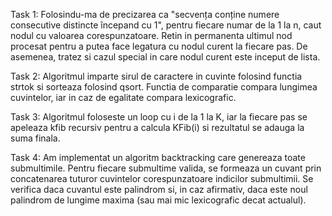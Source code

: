 Task 1:
Folosindu-ma de precizarea ca "secvența conține numere consecutive distincte începand cu 1", pentru fiecare numar de la 1 la n, caut nodul cu valoarea corespunzatoare. Retin in permanenta ultimul nod procesat pentru a putea face legatura cu nodul curent la fiecare pas. De asemenea, tratez si cazul special in care nodul curent este inceput de lista.

Task 2:
Algoritmul imparte sirul de caractere in cuvinte folosind functia strtok si sorteaza folosind qsort. Functia de comparatie compara lungimea cuvintelor, iar in caz de egalitate compara lexicografic.

Task 3:
Algoritmul foloseste un loop cu i de la 1 la K, iar la fiecare pas se apeleaza kfib recursiv pentru a calcula KFib(i) si rezultatul se adauga la suma finala.

Task 4:
Am implementat un algoritm backtracking care genereaza toate submultimile. Pentru fiecare submultime valida, se formeaza un cuvant prin concatenarea tuturor cuvintelor corespunzatoare indicilor submultimii. Se verifica daca cuvantul este palindrom si, in caz afirmativ, daca este noul palindrom de lungime maxima (sau mai mic lexicografic decat actualul).
